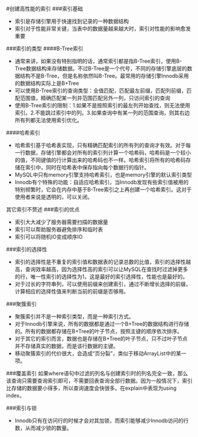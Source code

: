 #创建高性能的索引
###索引基础

+ 索引是存储引擎用于快速找到记录的一种数据结构
+ 索引对于性能非常关键，当表中的数据量越来越大时，索引对性能的影响愈发重要 

###索引的类型
####B-Tree索引
+ 通常来讲，如果没有特别指明的话，通常索引都是指B-Tree索引，使用B-Tree数据结构来存储数据。不过B-Tree是一个代号，不同的存储引擎底层的数据结构不是B-Tree，但是名称依然叫B-Tree。最常用的存储引擎Innodb采用的数据结构实际上是B+Tree
+ 可以使用B-Tree索引的查询类型：全值匹配，匹配最左前缀，匹配列前缀，匹配范围值，精确匹配某一列并范围匹配另外一列，只访问索引的查询
+ 使用B-Tree索引的限制：1.如果不是按照索引的最左列开始查找，则无法使用索引。2.不能跳过索引中的列。3.如果查询中有某一列的范围查询，则其右边所有列都无法使用索引优化。

####哈希索引
+ 哈希索引基于哈希表实现，只有精确匹配索引的所有列的查询才有效。对于每一行数据，存储引擎都会对所有的索引列计算一个哈希码，哈希码是一个较小的值，不同键值的行计算出来的哈希码也不一样。哈希索引将所有的哈希码存储在索引中，同时在哈希表中保存指向每个数据行的指针。
+ MySQL中只有memory引擎支持哈希索引，也是memory引擎的默认索引类型
+ Innodb有个特殊的功能：自适应哈希索引，当Innodb发现有些索引值被用的特别频繁时，它会在内存中基于B-Tree索引之上再创建一个哈希索引。这对于使用者来说是透明的，可以关闭。

其它索引不赘述
###索引的优点
+ 索引大大减少了服务器需要扫描的数据量
+ 索引可以帮助服务器避免排序和临时表
+ 索引可以将随机IO变成顺序IO

###索引的选择性
+ 索引的选择性是不重复的索引值和数据表的记录总数的比值，索引的选择性越高，查询效率越高，因为选择性高的索引可以让MySQL在查找时过滤掉更多的行，唯一性索引的选择性为1，这是最好的索引选择性，性能也是最好的。
+ 对于过长的字符串列，可以使用前缀来创建索引，通过不断增长选择的前缀，计算相应的选择性值来判断当前的前缀是否够用。

###聚簇索引
+ 聚簇索引并不是一种索引类型，而是一种索引方式。
+ 对于Innodb引擎来说，所有的数据都是通过一个B+Tree的数据结构进行存储的。所有的数据都存储在B+Tree的叶子节点，按照主键的顺序依次排序。
+ 对于其它的索引而言，数据也是存储在B+Tree的叶子节点，只不过叶子节点并不存储真实的数据，而是该行数据的主键。
+ 移动聚簇索引的代价很大，会造成“页分裂”，类似于移动ArrayList中的某一项。

###覆盖索引
如果where语句中过滤的列名与创建索引时的列名完全一致，那么该查询只需要查询索引即可，不需要回表查询全部行数据。因为一般情况下，索引比存储的数据要小得多，所以查询速度会快很多。在explain中表现为using index。

###索引与锁
+ Innodb只有在访问行的时候才会对其加锁，而索引能够减少Innodb访问的行数，从而减少锁的数量。